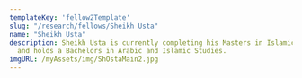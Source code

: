 ```yaml
---
templateKey: 'fellow2Template'
slug: "/research/fellows/Sheikh Usta"
name: "Sheikh Usta"
description: Sheikh Usta is currently completing his Masters in Islamic Shariah,
  and holds a Bachelors in Arabic and Islamic Studies.
imgURL: /myAssets/img/ShOstaMain2.jpg
---
```



